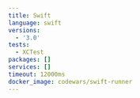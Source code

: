 ```yaml
---
title: Swift
language: swift
versions:
  - '3.0'
tests:
  - XCTest
packages: []
services: []
timeout: 12000ms
docker_image: codewars/swift-runner
---
```

